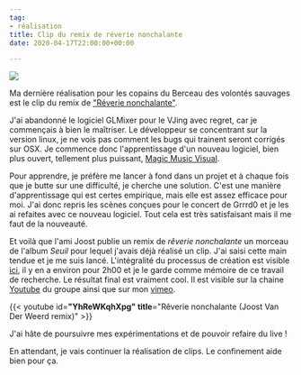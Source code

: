 ```yaml
---
tag:
- réalisation
title: Clip du remix de réverie nonchalante
date: 2020-04-17T22:00:00+00:00

---
```

![](/uploads/2021-07-22-1.jpg)

Ma dernière réalisation pour les copains du Berceau des volontés sauvages est le clip du remix de ["Réverie nonchalante"](https://berceaudesvolontessauvages.bandcamp.com).

J'ai abandonné le logiciel GLMixer pour le VJing avec regret, car je commençais à bien le maîtriser. Le développeur se concentrant sur la version linux, je ne vois pas comment les bugs qui trainent seront corrigés sur OSX. Je commence donc l'apprentissage d'un nouveau logiciel, bien plus ouvert, tellement plus puissant, [Magic Music Visual](https://magicmusicvisuals.com).

Pour apprendre, je préfère me lancer à fond dans un projet et à chaque fois que je butte sur une difficulté, je cherche une solution. C'est une manière d'apprentissage qui est certes empirique, mais elle est assez efficace pour moi. J'ai donc repris les scènes conçues pour le concert de Grrrd0 et je les ai refaites avec ce nouveau logiciel. Tout cela est très satisfaisant mais il me faut de la nouveauté.

Et voilà que l'ami Joost publie un remix de _rêverie nonchalante_ un morceau de l'album _Seuil_ pour lequel j'avais déjà réalisé un clip. J'ai saisi cette main tendue et je me suis lancé. L'intégralité du processus de création est visible [ici](https://youtu.be/WoKIkPrs3Ss), il y en a environ pour 2h00 et je le garde comme mémoire de ce travail de recherche. Le résultat final est vraiment cool. Il est visible sur la chaine [Youtube](https://www.youtube.com/channel/UC7mMBn0XfM2X1jFGUQowipQ) du groupe ainsi que sur mon [vimeo](https://vimeo.com/showcase/6597446).

{{< youtube id=**"YhReWKqhXpg" title**="Rêverie nonchalante (Joost Van Der Weerd remix)" >}}

J'ai hâte de poursuivre mes expérimentations et de pouvoir refaire du live !

En attendant, je vais continuer la réalisation de clips. Le confinement aide bien pour ça.
